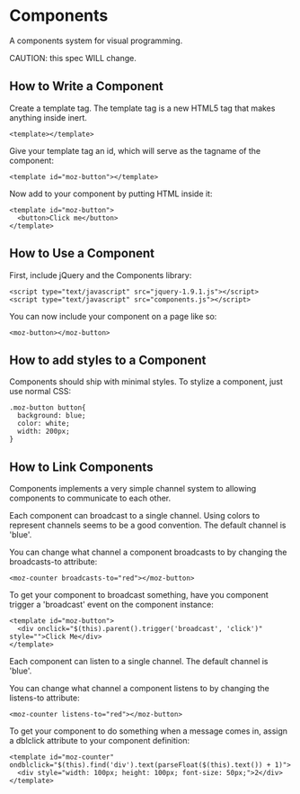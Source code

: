 Components
==========

A components system for visual programming.

CAUTION: this spec WILL change.

How to Write a Component
------------------------

Create a template tag. The template tag is a new HTML5 tag that makes anything inside inert.

```
<template></template>
```

Give your template tag an id, which will serve as the tagname of the component:

```
<template id="moz-button"></template>
```

Now add to your component by putting HTML inside it:

```
<template id="moz-button">
  <button>Click me</button>
</template>
```


How to Use a Component
----------------------

First, include jQuery and the Components library:

```
<script type="text/javascript" src="jquery-1.9.1.js"></script>
<script type="text/javascript" src="components.js"></script>
```

You can now include your component on a page like so:

```
<moz-button></moz-button>
```



How to add styles to a Component
-------------------------------

Components should ship with minimal styles. To stylize a component, just use normal CSS:

```
.moz-button button{
  background: blue;
  color: white;
  width: 200px;
}
```


How to Link Components
----------------------

Components implements a very simple channel system to allowing components to communicate to each other.

Each component can broadcast to a single channel. Using colors to represent channels seems to
be a good convention. The default channel is 'blue'.

You can change what channel a component broadcasts to by changing the broadcasts-to attribute:

```
<moz-counter broadcasts-to="red"></moz-button>
```

To get your component to broadcast something, have you component trigger a 'broadcast' event on the component instance:

```
<template id="moz-button">
  <div onclick="$(this).parent().trigger('broadcast', 'click')" style="">Click Me</div>
</template>
```

Each component can listen to a single channel. The default channel is 'blue'.

You can change what channel a component listens to by changing the listens-to attribute:

```
<moz-counter listens-to="red"></moz-button>
```

To get your component to do something when a message comes in, assign a dblclick attribute to your component definition:

```
<template id="moz-counter" ondblclick="$(this).find('div').text(parseFloat($(this).text()) + 1)">
  <div style="width: 100px; height: 100px; font-size: 50px;">2</div>
</template>
```






